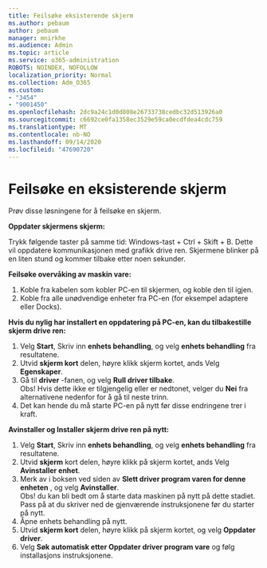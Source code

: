```yaml
---
title: Feilsøke eksisterende skjerm
ms.author: pebaum
author: pebaum
manager: mnirkhe
ms.audience: Admin
ms.topic: article
ms.service: o365-administration
ROBOTS: NOINDEX, NOFOLLOW
localization_priority: Normal
ms.collection: Adm_O365
ms.custom:
- "3454"
- "9001450"
ms.openlocfilehash: 2dc9a24c1d0d808e26733738cedbc32d513926a0
ms.sourcegitcommit: c6692ce0fa1358ec3529e59ca0ecdfdea4cdc759
ms.translationtype: MT
ms.contentlocale: nb-NO
ms.lasthandoff: 09/14/2020
ms.locfileid: "47690720"
---
```

# <a name="troubleshoot-an-existing-monitor"></a>Feilsøke en eksisterende skjerm

Prøv disse løsningene for å feilsøke en skjerm. 

**Oppdater skjermens skjerm:**

Trykk følgende taster på samme tid: Windows-tast + Ctrl + Skift + B. Dette vil oppdatere kommunikasjonen med grafikk drive ren. Skjermene blinker på en liten stund og kommer tilbake etter noen sekunder.

**Feilsøke overvåking av maskin vare:**

1. Koble fra kabelen som kobler PC-en til skjermen, og koble den til igjen.
2. Koble fra alle unødvendige enheter fra PC-en (for eksempel adaptere eller Docks).

**Hvis du nylig har installert en oppdatering på PC-en, kan du tilbakestille skjerm drive ren:**

1. Velg **Start**, Skriv inn **enhets behandling**, og velg **enhets behandling** fra resultatene.
2. Utvid **skjerm kort** delen, høyre klikk skjerm kortet, ands Velg **Egenskaper**.
3. Gå til **driver** -fanen, og velg **Rull driver tilbake**. <br>
Obs! Hvis dette ikke er tilgjengelig eller er nedtonet, velger du **Nei** fra alternativene nedenfor for å gå til neste trinn.
4. Det kan hende du må starte PC-en på nytt før disse endringene trer i kraft.

**Avinstaller og Installer skjerm drive ren på nytt:**

1. Velg **Start**, Skriv inn **enhets behandling**, og velg **enhets behandling** fra resultatene.
2. Utvid **skjerm** kort delen, høyre klikk på skjerm kortet, ands Velg **Avinstaller enhet**. 
3. Merk av i boksen ved siden av **Slett driver program varen for denne enheten** , og velg **Avinstaller**.<br>
Obs! du kan bli bedt om å starte data maskinen på nytt på dette stadiet. Pass på at du skriver ned de gjenværende instruksjonene før du starter på nytt.
4. Åpne enhets behandling på nytt.
5. Utvid **skjerm kort** delen, høyre klikk på skjerm kortet, og velg **Oppdater driver**.
6. Velg **Søk automatisk etter Oppdater driver program vare** og følg installasjons instruksjonene.